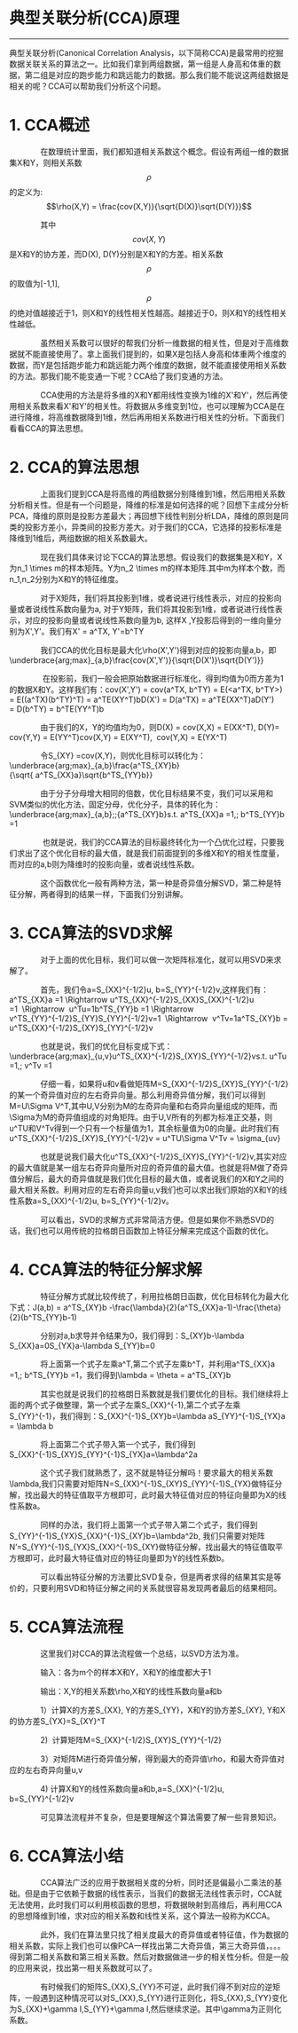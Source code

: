 # 典型关联分析\(CCA\)原理

---

典型关联分析\(Canonical Correlation Analysis，以下简称CCA\)是最常用的挖掘数据关联关系的算法之一。比如我们拿到两组数据，第一组是人身高和体重的数据，第二组是对应的跑步能力和跳远能力的数据。那么我们能不能说这两组数据是相关的呢？CCA可以帮助我们分析这个问题。

# 1. CCA概述

　　　　在数理统计里面，我们都知道相关系数这个概念。假设有两组一维的数据集X和Y，则相关系数$$\rho$$的定义为:$$\rho(X,Y) = \frac{cov(X,Y)}{\sqrt{D(X)}\sqrt{D(Y)}}$$

　　　　其中$$cov(X,Y)$$是X和Y的协方差，而D\(X\), D\(Y\)分别是X和Y的方差。相关系数$$\rho$$的取值为\[-1,1\],　$$\rho$$的绝对值越接近于1，则X和Y的线性相关性越高。越接近于0，则X和Y的线性相关性越低。

　　　　虽然相关系数可以很好的帮我们分析一维数据的相关性，但是对于高维数据就不能直接使用了。拿上面我们提到的，如果X是包括人身高和体重两个维度的数据，而Y是包括跑步能力和跳远能力两个维度的数据，就不能直接使用相关系数的方法。那我们能不能变通一下呢？CCA给了我们变通的方法。

　　　　CCA使用的方法是将多维的X和Y都用线性变换为1维的X'和Y'，然后再使用相关系数来看X'和Y'的相关性。将数据从多维变到1位，也可以理解为CCA是在进行降维，将高维数据降到1维，然后再用相关系数进行相关性的分析。下面我们看看CCA的算法思想。

# 2. CCA的算法思想

　　　　上面我们提到CCA是将高维的两组数据分别降维到1维，然后用相关系数分析相关性。但是有一个问题是，降维的标准是如何选择的呢？回想下主成分分析PCA，降维的原则是投影方差最大；再回想下线性判别分析LDA，降维的原则是同类的投影方差小，异类间的投影方差大。对于我们的CCA，它选择的投影标准是降维到1维后，两组数据的相关系数最大。

　　　　现在我们具体来讨论下CCA的算法思想。假设我们的数据集是X和Y，X为n\_1 \times m的样本矩阵。Y为n\_2 \times m的样本矩阵.其中m为样本个数，而n\_1,n\_2分别为X和Y的特征维度。

　　　　对于X矩阵，我们将其投影到1维，或者说进行线性表示，对应的投影向量或者说线性系数向量为a, 对于Y矩阵，我们将其投影到1维，或者说进行线性表示，对应的投影向量或者说线性系数向量为b, 这样X ,Y投影后得到的一维向量分别为X',Y'。我们有X' = a^TX, Y'=b^TY

　　　　我们CCA的优化目标是最大化\rho\(X',Y'\)得到对应的投影向量a,b，即\underbrace{arg\;max}\_{a,b}\frac{cov\(X',Y'\)}{\sqrt{D\(X'\)}\sqrt{D\(Y'\)}}

 　　　　在投影前，我们一般会把原始数据进行标准化，得到均值为0而方差为1的数据X和Y。这样我们有：cov\(X',Y'\) = cov\(a^TX, b^TY\) = E\(&lt;a^TX, b^TY&gt;\) = E\(\(a^TX\)\(b^TY\)^T\) = a^TE\(XY^T\)bD\(X'\) = D\(a^TX\) = a^TE\(XX^T\)aD\(Y'\) = D\(b^TY\) = b^TE\(YY^T\)b

　　　　由于我们的X，Y的均值均为0，则D\(X\) = cov\(X,X\) = E\(XX^T\), D\(Y\)= cov\(Y,Y\) = E\(YY^T\)cov\(X,Y\) = E\(XY^T\),  cov\(Y,X\) = E\(YX^T\)

　　　　令S\_{XY} =cov\(X,Y\)，则优化目标可以转化为：\underbrace{arg\;max}\_{a,b}\frac{a^TS\_{XY}b}{\sqrt{ a^TS\_{XX}a}\sqrt{b^TS\_{YY}b}}

　　　　由于分子分母增大相同的倍数，优化目标结果不变，我们可以采用和SVM类似的优化方法，固定分母，优化分子，具体的转化为：\underbrace{arg\;max}\_{a,b}\;\;{a^TS\_{XY}b}s.t. a^TS\_{XX}a =1,\; b^TS\_{YY}b =1

 　　　　也就是说，我们的CCA算法的目标最终转化为一个凸优化过程，只要我们求出了这个优化目标的最大值，就是我们前面提到的多维X和Y的相关性度量，而对应的a,b则为降维时的投影向量，或者说线性系数。

　　　　这个函数优化一般有两种方法，第一种是奇异值分解SVD，第二种是特征分解，两者得到的结果一样，下面我们分别讲解。

# 3. CCA算法的SVD求解

　　　　对于上面的优化目标，我们可以做一次矩阵标准化，就可以用SVD来求解了。

　　　　首先，我们令a=S\_{XX}^{-1/2}u, b=S\_{YY}^{-1/2}v,这样我们有：a^TS\_{XX}a =1 \Rightarrow u^TS\_{XX}^{-1/2}S\_{XX}S\_{XX}^{-1/2}u =1  \Rightarrow  u^Tu=1b^TS\_{YY}b =1 \Rightarrow v^TS\_{YY}^{-1/2}S\_{YY}S\_{YY}^{-1/2}v=1  \Rightarrow  v^Tv=1a^TS\_{XY}b = u^TS\_{XX}^{-1/2}S\_{XY}S\_{YY}^{-1/2}v

　　　　也就是说，我们的优化目标变成下式：\underbrace{arg\;max}\_{u,v}u^TS\_{XX}^{-1/2}S\_{XY}S\_{YY}^{-1/2}vs.t. u^Tu =1,\; v^Tv =1

　　　　仔细一看，如果将u和v看做矩阵M=S\_{XX}^{-1/2}S\_{XY}S\_{YY}^{-1/2}的某一个奇异值对应的左右奇异向量。那么利用奇异值分解，我们可以得到M=U\Sigma V^T,其中U,V分别为M的左奇异向量和右奇异向量组成的矩阵，而\Sigma为M的奇异值组成的对角矩阵。由于U,V所有的列都为标准正交基，则u^TU和V^Tv得到一个只有一个标量值为1，其余标量值为0的向量。此时我们有u^TS\_{XX}^{-1/2}S\_{XY}S\_{YY}^{-1/2}v = u^TU\Sigma V^Tv = \sigma\_{uv}

　　　　也就是说我们最大化u^TS\_{XX}^{-1/2}S\_{XY}S\_{YY}^{-1/2}v,其实对应的最大值就是某一组左右奇异向量所对应的奇异值的最大值。也就是将M做了奇异值分解后，最大的奇异值就是我们优化目标的最大值，或者说我们的X和Y之间的最大相关系数。利用对应的左右奇异向量u,v我们也可以求出我们原始的X和Y的线性系数a=S\_{XX}^{-1/2}u, b=S\_{YY}^{-1/2}v。

　　　　可以看出，SVD的求解方式非常简洁方便。但是如果你不熟悉SVD的话，我们也可以用传统的拉格朗日函数加上特征分解来完成这个函数的优化。

# 4. CCA算法的特征分解求解　　

　　　　特征分解方式就比较传统了，利用拉格朗日函数，优化目标转化为最大化下式：J\(a,b\) = a^TS\_{XY}b -\frac{\lambda}{2}\(a^TS\_{XX}a-1\)-\frac{\theta}{2}\(b^TS\_{YY}b-1\)

　　　　分别对a,b求导并令结果为0，我们得到：S\_{XY}b-\lambda S\_{XX}a=0S\_{YX}a-\lambda S\_{YY}b=0

　　　　将上面第一个式子左乘a^T,第二个式子左乘b^T，并利用a^TS\_{XX}a =1,\; b^TS\_{YY}b =1，我们得到\lambda = \theta = a^TS\_{XY}b

　　　　其实也就是说我们的拉格朗日系数就是我们要优化的目标。我们继续将上面的两个式子做整理，第一个式子左乘S\_{XX}^{-1},第二个式子左乘S\_{YY}^{-1}，我们得到：S\_{XX}^{-1}S\_{XY}b=\lambda aS\_{YY}^{-1}S\_{YX}a = \lambda b

　　　　将上面第二个式子带入第一个式子，我们得到S\_{XX}^{-1}S\_{XY}S\_{YY}^{-1}S\_{YX}a=\lambda^2a

　　　　这个式子我们就熟悉了，这不就是特征分解吗！要求最大的相关系数\lambda,我们只需要对矩阵N=S\_{XX}^{-1}S\_{XY}S\_{YY}^{-1}S\_{YX}做特征分解，找出最大的特征值取平方根即可，此时最大特征值对应的特征向量即为X的线性系数a。

　　　　同样的办法，我们将上面第一个式子带入第二个式子，我们得到S\_{YY}^{-1}S\_{YX}S\_{XX}^{-1}S\_{XY}b=\lambda^2b, 我们只需要对矩阵N’=S\_{YY}^{-1}S\_{YX}S\_{XX}^{-1}S\_{XY}做特征分解，找出最大的特征值取平方根即可，此时最大特征值对应的特征向量即为Y的线性系数b。

　　　　可以看出特征分解的方法要比SVD复杂，但是两者求得的结果其实是等价的，只要利用SVD和特征分解之间的关系就很容易发现两者最后的结果相同。

# 5. CCA算法流程

　　　　这里我们对CCA的算法流程做一个总结，以SVD方法为准。

　　　　输入：各为m个的样本X和Y，X和Y的维度都大于1

　　　　输出：X,Y的相关系数\rho,X和Y的线性系数向量a和b

　　　　1）计算X的方差S\_{XX}, Y的方差S\_{YY}，X和Y的协方差S\_{XY}, Y和X的协方差S\_{YX}=S\_{XY}^T

　　　　2\)  计算矩阵M=S\_{XX}^{-1/2}S\_{XY}S\_{YY}^{-1/2}

　　　　3）对矩阵M进行奇异值分解，得到最大的奇异值\rho，和最大奇异值对应的左右奇异向量u,v

　　　　4\) 计算X和Y的线性系数向量a和b,a=S\_{XX}^{-1/2}u, b=S\_{YY}^{-1/2}v



　　　　可见算法流程并不复杂，但是要理解这个算法需要了解一些背景知识。

# 6. CCA算法小结

　　　　CCA算法广泛的应用于数据相关度的分析，同时还是偏最小二乘法的基础。但是由于它依赖于数据的线性表示，当我们的数据无法线性表示时，CCA就无法使用，此时我们可以利用核函数的思想，将数据映射到高维后，再利用CCA的思想降维到1维，求对应的相关系数和线性关系，这个算法一般称为KCCA。

　　　　此外，我们在算法里只找了相关度最大的奇异值或者特征值，作为数据的相关系数，实际上我们也可以像PCA一样找出第二大奇异值，第三大奇异值，。。。得到第二相关系数和第三相关系数。然后对数据做进一步的相关性分析。但是一般的应用来说，找出第一相关系数就可以了。

　　　　有时候我们的矩阵S\_{XX},S\_{YY}不可逆，此时我们得不到对应的逆矩阵，一般遇到这种情况可以对S\_{XX},S\_{YY}进行正则化，将S\_{XX},S\_{YY}变化为S\_{XX}+\gamma I,S\_{YY}+\gamma I,然后继续求逆。其中\gamma为正则化系数。

